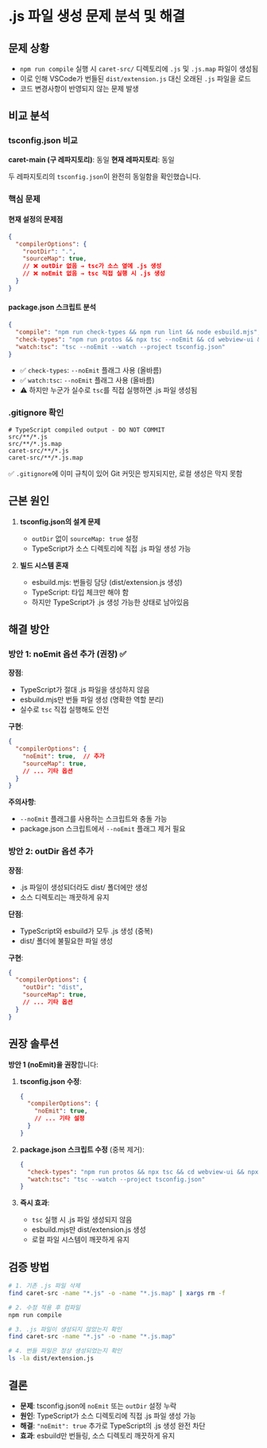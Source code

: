 # .js 파일 생성 문제 분석 및 해결

## 문제 상황
- `npm run compile` 실행 시 `caret-src/` 디렉토리에 `.js` 및 `.js.map` 파일이 생성됨
- 이로 인해 VSCode가 번들된 `dist/extension.js` 대신 오래된 `.js` 파일을 로드
- 코드 변경사항이 반영되지 않는 문제 발생

## 비교 분석

### tsconfig.json 비교
**caret-main (구 레파지토리)**: 동일
**현재 레파지토리**: 동일

두 레파지토리의 `tsconfig.json`이 완전히 동일함을 확인했습니다.

### 핵심 문제

#### 현재 설정의 문제점
```json
{
  "compilerOptions": {
    "rootDir": ".",
    "sourceMap": true,
    // ❌ outDir 없음 → tsc가 소스 옆에 .js 생성
    // ❌ noEmit 없음 → tsc 직접 실행 시 .js 생성
  }
}
```

#### package.json 스크립트 분석
```json
{
  "compile": "npm run check-types && npm run lint && node esbuild.mjs",
  "check-types": "npm run protos && npx tsc --noEmit && cd webview-ui && npx tsc -b --noEmit",
  "watch:tsc": "tsc --noEmit --watch --project tsconfig.json"
}
```

- ✅ `check-types`: `--noEmit` 플래그 사용 (올바름)
- ✅ `watch:tsc`: `--noEmit` 플래그 사용 (올바름)
- ⚠️ 하지만 누군가 실수로 `tsc`를 직접 실행하면 .js 파일 생성됨

### .gitignore 확인
```gitignore
# TypeScript compiled output - DO NOT COMMIT
src/**/*.js
src/**/*.js.map
caret-src/**/*.js
caret-src/**/*.js.map
```

✅ `.gitignore`에 이미 규칙이 있어 Git 커밋은 방지되지만, 로컬 생성은 막지 못함

## 근본 원인

1. **tsconfig.json의 설계 문제**
   - `outDir` 없이 `sourceMap: true` 설정
   - TypeScript가 소스 디렉토리에 직접 .js 파일 생성 가능

2. **빌드 시스템 혼재**
   - esbuild.mjs: 번들링 담당 (dist/extension.js 생성)
   - TypeScript: 타입 체크만 해야 함
   - 하지만 TypeScript가 .js 생성 가능한 상태로 남아있음

## 해결 방안

### 방안 1: noEmit 옵션 추가 (권장) ✅

**장점**:
- TypeScript가 절대 .js 파일을 생성하지 않음
- esbuild.mjs만 번들 파일 생성 (명확한 역할 분리)
- 실수로 `tsc` 직접 실행해도 안전

**구현**:
```json
{
  "compilerOptions": {
    "noEmit": true,  // 추가
    "sourceMap": true,
    // ... 기타 옵션
  }
}
```

**주의사항**:
- `--noEmit` 플래그를 사용하는 스크립트와 충돌 가능
- package.json 스크립트에서 `--noEmit` 플래그 제거 필요

### 방안 2: outDir 옵션 추가

**장점**:
- .js 파일이 생성되더라도 dist/ 폴더에만 생성
- 소스 디렉토리는 깨끗하게 유지

**단점**:
- TypeScript와 esbuild가 모두 .js 생성 (중복)
- dist/ 폴더에 불필요한 파일 생성

**구현**:
```json
{
  "compilerOptions": {
    "outDir": "dist",
    "sourceMap": true,
    // ... 기타 옵션
  }
}
```

## 권장 솔루션

**방안 1 (noEmit)을 권장**합니다:

1. **tsconfig.json 수정**:
   ```json
   {
     "compilerOptions": {
       "noEmit": true,
       // ... 기타 설정
     }
   }
   ```

2. **package.json 스크립트 수정** (중복 제거):
   ```json
   {
     "check-types": "npm run protos && npx tsc && cd webview-ui && npx tsc -b --noEmit",
     "watch:tsc": "tsc --watch --project tsconfig.json"
   }
   ```

3. **즉시 효과**:
   - `tsc` 실행 시 .js 파일 생성되지 않음
   - esbuild.mjs만 dist/extension.js 생성
   - 로컬 파일 시스템이 깨끗하게 유지

## 검증 방법

```bash
# 1. 기존 .js 파일 삭제
find caret-src -name "*.js" -o -name "*.js.map" | xargs rm -f

# 2. 수정 적용 후 컴파일
npm run compile

# 3. .js 파일이 생성되지 않았는지 확인
find caret-src -name "*.js" -o -name "*.js.map"

# 4. 번들 파일은 정상 생성되었는지 확인
ls -la dist/extension.js
```

## 결론

- **문제**: tsconfig.json에 `noEmit` 또는 `outDir` 설정 누락
- **원인**: TypeScript가 소스 디렉토리에 직접 .js 파일 생성 가능
- **해결**: `"noEmit": true` 추가로 TypeScript의 .js 생성 완전 차단
- **효과**: esbuild만 번들링, 소스 디렉토리 깨끗하게 유지
